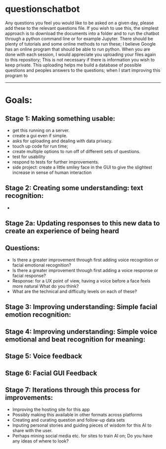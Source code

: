 # questionschatbot

Any questions you feel you would like to be asked on a given day, please add these to the relevant questions file. 
If you wish to use this, the simplest approach is to download the documents into a folder and to run the chatbot through a python command line or for example Jupyter. There should be plenty of tutorials and some online methods to run these; I believe Google has an online program that should be able to run python. 
When you are done with each session, I would appreciate you uploading your files again to this repository; This is not necessary if there is information you wish to keep private. This uploading helps me build a database of possible questions and peoples answers to the questions; when I start improving this program to 


--------


# Goals:

Stage 1: Making something usable:
-
- get this running on a server.
- create a gui even if simple. 
- asks for uploading and dealing with data privacy. 
- touch up code for run time;
- create multiple options to run off of different sets of questions. 
- test for usability
- respond to tests for further improvements.
- side project: create a little smiley face in the GUI to give the slightest 
      increase in sense of human interaction

Stage 2: Creating some understanding: text recognition:
- 
-
Stage 2a: Updating responses to this new data to create an experience of being heard
-
Questions:
-
- Is there a greater improvement through first adding voice recognition or facial emotional recognition?
- Is there a greater improvement through first adding a voice response or facial response?
- Response: for a UX point of view, having a voice before a face feels more natural What do you think?
- What are the technical and difficulty levels on each of these?


Stage 3: Improving understanding: Simple facial emotion recognition: 
- 

Stage 4: Improving understanding: Simple voice emotional and beat recognition for meaning:
- 

Stage 5: Voice feedback
-

Stage 6: Facial GUI Feedback
-

Stage 7: Iterations through this process for improvements:
- 
- Improving the hosting site for this app
- Possibly making this available in other formats across platforms
- Creating and curating question and follow-up data sets
- Inputing personal stories and guiding pieces of wisdom  for this AI to share with the user.
- Perhaps mining social media etc. for sites to train AI on; Do you have any ideas of where to look?
